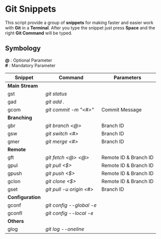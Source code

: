 # Git Snippets

This script provide a group of **snippets** for making faster and easier work with **Git** in a **Terminal**. After you type the snippet just press **Space** and the right **Git Command** will be typed.

## Symbology
**@** : Optional Parameter <br>
**#** : Mandatory Parameter

| Snippet   | Command                   | Parameters            |
| --------- | ------------------------- | --------------------- |
| **Main Stream**                                               |
| gst       | *git status*              |                       |
| gad       | *git add .*               |                       |
| gcom      | *git commit -m "<#>"*     | Commit Message        |
|**Branching**                                                  |
|gbr        |*git branch <@>*           | Branch ID             |
|gsw        |*git switch <#>*           | Branch ID             |
|gmer       |*git merge <#>*            | Branch ID             |
|**Remote**                                                     |
|gft        |*git fetch <@> <@>*        | Remote ID & Branch ID |
|gpul       |*git pull <$>*             | Remote ID & Branch ID |
|gpush      |*git push <$>*             | Remote ID & Branch ID |
|gclon      |*git clone <$>*            | Remote ID & Branch ID |
|gset       |*git pull -u origin <#>*   | Branch ID             |
|**Configuration**                                              |
|gconf      |*git config --global -e*   |                       |
|gconfl     |*git config --local -e*    |                       |
|**Others**                                                     |
|glog       |*git log --oneline*        |                       |